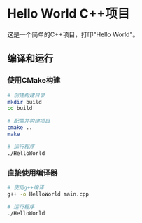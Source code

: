 # Hello World C++项目

这是一个简单的C++项目，打印"Hello World"。

## 编译和运行

### 使用CMake构建

```bash
# 创建构建目录
mkdir build
cd build

# 配置并构建项目
cmake ..
make

# 运行程序
./HelloWorld
```

### 直接使用编译器

```bash
# 使用g++编译
g++ -o HelloWorld main.cpp

# 运行程序
./HelloWorld
``` 